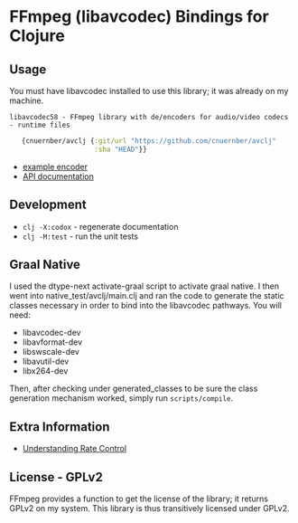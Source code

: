 # FFmpeg (libavcodec) Bindings for Clojure


## Usage

You must have libavcodec installed to use this library; it was already on my machine.

```console
libavcodec58 - FFmpeg library with de/encoders for audio/video codecs - runtime files
```

```clojure
   {cnuernber/avclj {:git/url "https://github.com/cnuernber/avclj"
                     :sha "HEAD"}}
```

* [example encoder](test/avclj_test.clj)
* [API documentation](https://cnuernber.github.io/avclj/)

## Development

* `clj -X:codox` - regenerate documentation
* `clj -M:test` - run the unit tests


## Graal Native

I used the dtype-next activate-graal script to activate graal native.  I then went into
native_test/avclj/main.clj and ran the code to generate the static classes necessary in
order to bind into the libavcodec pathways.  You will need:

* libavcodec-dev
* libavformat-dev
* libswscale-dev
* libavutil-dev
* libx264-dev


Then, after checking under generated_classes to be sure the class generation mechanism
worked, simply run `scripts/compile`.


## Extra Information
 
* [Understanding Rate Control](https://slhck.info/video/2017/03/01/rate-control.html)

## License - GPLv2

FFmpeg provides a function to get the license of the library; it returns GPLv2 on my
system. This library is thus transitively licensed under GPLv2.
